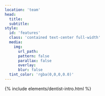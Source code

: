 ```yaml
---
location: 'team'
head:
  title:
  subtitle:
style:
  id: 'features'
  class: 'contained text-center full-width'
  media:
    img:
      url_path:
      pattern: false
      parallax: false
      overlay:
      blur: false
  tint_color: 'rgba(0,0,0,0.0)'  
---
```


{% include elements/dentist-intro.html %}
